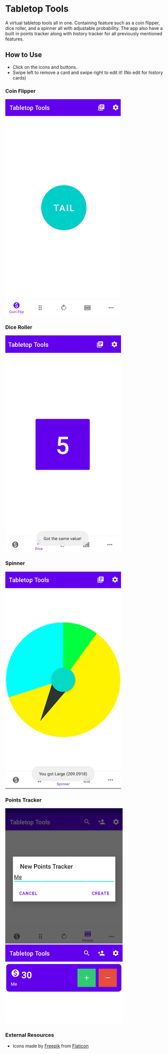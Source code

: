 # Tabletop Tools
A virtual tabletop tools all in one. Containing feature such as a coin flipper, dice roller,
and a spinner all with adjustable probability. The app also have a built in points tracker along
with history tracker for all previously mentioned features.

## How to Use
* Click on the icons and buttons.
* Swipe left to remove a card and swipe right to edit it! (No edit for history cards)

### Coin Flipper
![](./img/coin2.png)

### Dice Roller
![](./img/dice1.png)

### Spinner
![](./img/spin1.png)

### Points Tracker
![](./img/pts1.png)
![](./img/pts2.png)

### External Resources
* Icons made by [Freepik](https://www.freepik.com) from [Flaticon](www.flaticon.com)